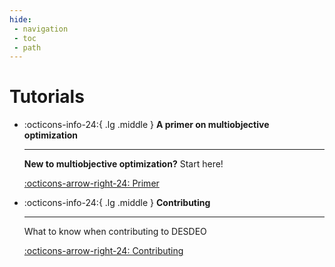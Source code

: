 ```yaml
---
hide:
 - navigation
 - toc
 - path
---
```

# Tutorials

<div class="grid cards" markdown>

-   :octicons-info-24:{ .lg .middle } __A primer on multiobjective optimization__

    ---

    __New to multiobjective optimization?__ Start here!

    [:octicons-arrow-right-24: Primer](./moo_primer.md)

-   :octicons-info-24:{ .lg .middle } __Contributing__

    ---

    What to know when contributing to DESDEO

    [:octicons-arrow-right-24: Contributing](./contributing.md)

</div>
